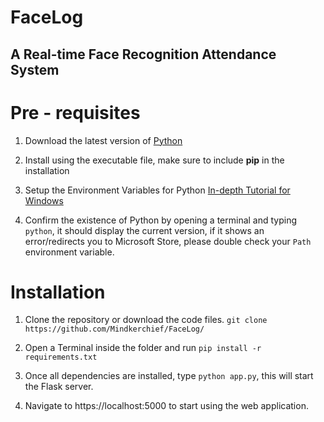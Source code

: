 # **FaceLog**
## A Real-time Face Recognition Attendance System

# Pre - requisites
1) Download the latest version of [Python](https://www.python.org/downloads/)

2) Install using the executable file, make sure to include **pip** in the installation

3) Setup the Environment Variables for Python [In-depth Tutorial for Windows](https://www.makeuseof.com/python-windows-path/)

4) Confirm the existence of Python by opening a terminal and typing `python`, it should display the current version, if it shows an error/redirects you to Microsoft Store, please double check your `Path` environment variable.

# Installation
1. Clone the repository or download the code files. `git clone
https://github.com/Mindkerchief/FaceLog/`
2. Open a Terminal inside the folder and run `pip install -r requirements.txt`

3. Once all dependencies are installed, type `python app.py`, this will start the Flask server.

4. Navigate to https://localhost:5000 to start using the web application.

